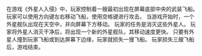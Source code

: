  在游戏《外星人入侵》中，玩家控制着一艘最初出现在屏幕底部中央的武装飞船。
  玩家可以使用方向键左右移动飞船，使用空格键进行攻击。
  当游戏开始时，一个外星舰队出现在天空中，并向屏幕下方移动。
  玩家的任务是消灭这些外星人。
  玩家将外星人消灭干净后，将出现一个新的外星舰队，其移动速度更快。
  只要有外星人撞到玩家飞船或到达屏幕下边缘，玩家就损失一搜飞船。
  玩家损失三艘飞船后，游戏结束。
